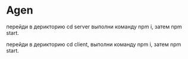 # Agen

перейди в дерикторию cd server выполни команду npm i, затем npm start.

перейди в дерикторию cd client, выполни команду npm i, затем npm start.


